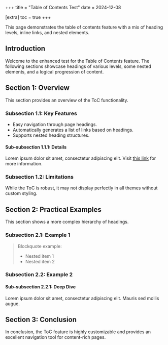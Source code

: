 +++
title = "Table of Contents Test"
date = 2024-12-08

[extra]
toc = true
+++

This page demonstrates the table of contents feature with a mix of heading
levels, inline links, and nested elements.

<!-- more -->

## Introduction

Welcome to the enhanced test for the Table of Contents feature. The following
sections showcase headings of various levels, some nested elements, and a
logical progression of content.

## Section 1: Overview

This section provides an overview of the ToC functionality.

### Subsection 1.1: Key Features

- Easy navigation through page headings.
- Automatically generates a list of links based on headings.
- Supports nested heading structures.

#### Sub-subsection 1.1.1: Details

Lorem ipsum dolor sit amet, consectetur adipiscing elit. Visit
[this link](https://example.com) for more information.

### Subsection 1.2: Limitations

While the ToC is robust, it may not display perfectly in all themes without
custom styling.

## Section 2: Practical Examples

This section shows a more complex hierarchy of headings.

### Subsection 2.1: Example 1

> Blockquote example:
>
> - Nested item 1
> - Nested item 2

### Subsection 2.2: Example 2

#### Sub-subsection 2.2.1: Deep Dive

Lorem ipsum dolor sit amet, consectetur adipiscing elit. Mauris sed mollis
augue.

## Section 3: Conclusion

In conclusion, the ToC feature is highly customizable and provides an excellent
navigation tool for content-rich pages.
